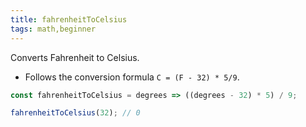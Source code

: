 ```yaml
---
title: fahrenheitToCelsius
tags: math,beginner
---
```


Converts Fahrenheit to Celsius.

- Follows the conversion formula `C = (F - 32) * 5/9`.

```js
const fahrenheitToCelsius = degrees => ((degrees - 32) * 5) / 9;
```

```js
fahrenheitToCelsius(32); // 0
```
